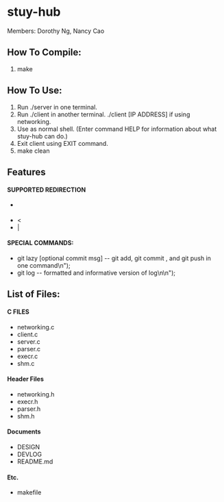 # stuy-hub
Members: Dorothy Ng, Nancy Cao

## How To Compile: ##

1. make

## How To Use: ##
1. Run ./server in one terminal.
2. Run ./client in another terminal. ./client [IP ADDRESS] if using networking.
3. Use as normal shell. (Enter command HELP for information about what stuy-hub can do.)
4. Exit client using EXIT command.
5. make clean

## Features ##
#### SUPPORTED REDIRECTION ####
- >
- <
- |

#### SPECIAL COMMANDS: ####
- git lazy [optional commit msg]  --  git add, git commit <msg>, and git push in one command\n");
- git log  --  formatted and informative version of log\n\n");

## List of Files: ##
#### C FILES ####
- networking.c
- client.c
- server.c
- parser.c
- execr.c
- shm.c

#### Header Files ####
- networking.h
- execr.h
- parser.h
- shm.h

#### Documents ####
- DESIGN
- DEVLOG
- README.md

#### Etc. ####
- makefile
